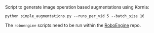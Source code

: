 


Script to generate image operation based augmentations using Kornia: 
```
python simple_augmentations.py --runs_per_vid 5 --batch_size 16
```


The `roboengine` scripts need to be run within the [RoboEngine](https://github.com/michaelyuancb/roboengine/) repo. 


